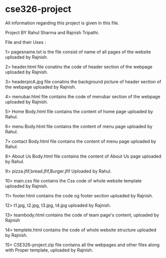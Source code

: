 # cse326-project

All information regarding this project is given in this file.

Project BY Rahul Sharma and Rajnish Tripathi.


File and their Uses :

1> pagesname.txt is the file consist of name of all pages of the website uploaded by Rajnish.

2> header.html file conatins the code of header section of the webpage uploaded by Rajnish.

3> headerpicA.jpg file conatins the background picture of header section of the webpage uploaded by Rajnish.

4> menubar.html file contains the code of menubar section of the webpage uploaded by Rajnish.

5> Home Body.html file contains the content of home page uploaded by Rahul.

6> menu Body.html file contains the content of menu page uploaded by Rahul.

7> contact Body.html file contains the content of menu page uploaded by Rahul.

8> About Us Body.html file contains the content of About Us page uploaded by Rahul.

9> pizza.jfif,bread.jfif,Burger.jfif Uploaded by Rahul.

10> main.css file contains the Css code of whole website template uploaded by Rajnish.

11> footer.html contains the code og footer section uploaded by Rajnish.

12> t1.jpg, t2.jpg, t3.jpg, t4.jpg uploaded by Rajnish.

13> teambody.html contains the code of team page's content, uploaded by Rajnish

14> templete.html contains the code of whole website structure uploaded by Rajnish. 

15> CSE326-project.zip file contains all the webpages and other files along with Proper template, uploaded by Rajnish.

